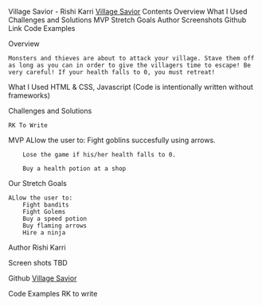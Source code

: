 Village Savior - Rishi Karri
<a href="http://www.rishikarri.com/village-savior">Village Savior</a>
Contents
    Overview
    What I Used
    Challenges and Solutions
    MVP
    Stretch Goals
    Author
    Screenshots
    Github Link
    Code Examples

Overview

    Monsters and thieves are about to attack your village. Stave them off as long as you can in order to give the villagers time to escape! Be very careful! If your health falls to 0, you must retreat!

    

    


What I Used
    HTML & CSS, Javascript (Code is intentionally written without frameworks)

Challenges and Solutions
    

    RK To Write
    

MVP
    ALlow the user to:
        Fight goblins succesfully using arrows. 

        Lose the game if his/her health falls to 0. 

        Buy a health potion at a shop

Our Stretch Goals


    ALlow the user to:
        Fight bandits
        Fight Golems
        Buy a speed potion
        Buy flaming arrows
        Hire a ninja

Author
    Rishi Karri
    

Screen shots
        TBD
        
Github
    <a href='https://github.com/rishikarri/village-savior'>Village Savior</a>

Code Examples
    RK to write 
